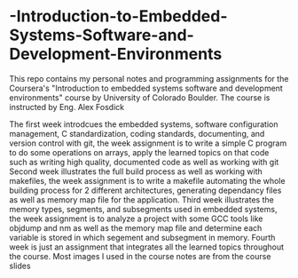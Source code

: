 # -Introduction-to-Embedded-Systems-Software-and-Development-Environments


This repo contains my personal notes and programming assignments for the Coursera's "Introduction to embedded systems software and development environments" course by University of Colorado Boulder. The course is instructed by Eng. Alex Fosdick


The first week introdcues the embedded systems, software configuration management, C standardization, coding standards, documenting, and version control with git, the week assignment is to write a simple C program to do some operations on arrays, apply the learned topics on that code such as writing high quality, documented code as well as working with git
Second week illustrates the full build process as well as working with makefiles, the week assignment is to write a makefile automating the whole building process for 2 different architectures, generating dependancy files as well as memory map file for the application.
Third week illustrates the memory types, segments, and subsegments used in embedded systems, the week assignment is to analyze a project with some GCC tools like objdump and nm as well as the memory map file and determine each variable is stored in which segement and subsegment in memory.
Fourth week is just an assignment that integrates all the learned topics throughout the course.
Most images I used in the course notes are from the course slides
